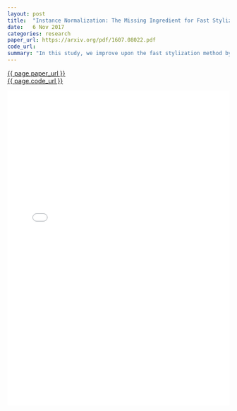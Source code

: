 ```yaml
---
layout: post
title:  "Instance Normalization: The Missing Ingredient for Fast Stylization"
date:   6 Nov 2017
categories: research
paper_url: https://arxiv.org/pdf/1607.08022.pdf
code_url: 
summary: "In this study, we improve upon the fast stylization method by Ulyanov et al. (2016) through a minor yet impactful modification: substituting batch normalization with instance normalization during both training and testing. This adjustment significantly enhances the quality of generated images and enables the training of efficient real-time image generation architectures. The code and full paper are available online."
---
```


<style>
.responsive-pdf-container {
    overflow: hidden;
    padding-top: 141.42%; /* 16:9 Aspect Ratio, adjust as needed */
    position: relative;
}

.responsive-pdf-container iframe {
    border: none;
    height: 100%;
    left: 0;
    position: absolute;
    top: 0;
    width: 100%;
}
</style>

<a href="{{ page.paper_url }}">{{ page.paper_url }}</a><br>
<a href="{{ page.code_url }}">{{ page.code_url }}</a>

<div class="responsive-pdf-container">
    <iframe src="{{ page.paper_url }}" style="border: none;"></iframe>
</div>